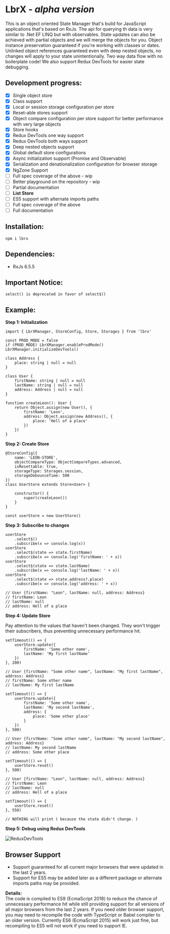 # LbrX - _alpha version_

This is an object oriented State Manager that's build for JavaScript applications that's based on RxJs. The api for querying th data is very similar to .Net EF LINQ but with observables. State updates can also be achieved with partial objects and we will merge the objects for you. Object instance preservation guaranteed if you're working with classes or dates. Unlinked object references guaranteed even with deep nested objects, no changes will apply to your state unintentionally. Two way data flow with no boilerplate code! We also support Redux DevTools for easier state debugging.

## Development progress:

- [x] Single object store
- [x] Class support
- [x] Local or session storage configuration per store
- [x] Reset-able stores support
- [x] Object compare configuration per store support for better performance with very large objects
- [x] Store hooks
- [x] Redux DevTools one way support
- [x] Redux DevTools both ways support
- [x] Deep nested objects support
- [x] Global default store configurations
- [x] Async initialization support (Promise and Observable)
- [x] Serialization and denationalization configuration for browser storage
- [x] NgZone Support
- [ ] Full spec coverage of the above - wip
- [ ] Better playground on the repository - wip
- [ ] Partial documentation
- [ ] **List Store**
- [ ] ES5 support with alternate imports paths
- [ ] Full spec coverage of the above
- [ ] Full documentation

## Installation:

    npm i lbrx

## Dependencies:

- RxJs 6.5.5

## Important Notice:

    select() is deprecated in favor of select$()

## Example:

**Step 1: Initialization**

    import { LbrXManager, StoreConfig, Store, Storages } from 'lbrx'

    const PROD_MODE = false
    if (PROD_MODE) LbrXManager.enableProdMode()
    LbrXManager.initializeDevTools()

    class Address {
    	place: string | null = null
    }

    class User {
    	firstName: string | null = null
    	lastName: string | null = null
    	address: Address | null = null
    }

    function createLeon(): User {
    	return Object.assign(new User(), {
    		firstName: 'Leon',
    		address: Object.assign(new Address(), {
    			place: 'Hell of a place'
    		})
    	})
    }

**Step 2: Create Store**

    @StoreConfig({
    	name: 'LEON-STORE',
    	objectCompareType: ObjectCompareTypes.advanced,
    	isResettable: true,
    	storageType: Storages.session,
    	storageDebounceTime: 500
    })
    class UserStore extends Store<User> {

    	constructor() {
    		super(createLeon())
    	}
    }

    const userStore = new UserStore()

**Step 3: Subscribe to changes**

    userStore
    	.select$()
    	.subscribe(x => console.log(x))
    userStore
    	.select$(state => state.firstName)
    	.subscribe(x => console.log('firstName: ' + x))
    userStore
    	.select$(state => state.lastName)
    	.subscribe(x => console.log('lastName: ' + x))
    userStore
    	.select$(state => state.address?.place)
    	.subscribe(x => console.log('address: ' + x))

    // User {firstName: "Leon", lastName: null, address: Address}
    // firstName: Leon
    // lastName: null
    // address: Hell of a place

**Step 4: Update Store**

Pay attention to the values that haven't been changed. They won't trigger their subscribers, thus preventing unnecessary performance hit.

    setTimeout(() => {
    	userStore.update({
    		firstName: 'Some other name',
    		lastName: 'My first lastName'
    	})
    }, 200)

    // User {firstName: "Some other name", lastName: "My first lastName", address: Address}
    // firstName: Some other name
    // lastName: My first lastName

    setTimeout(() => {
    	userStore.update({
    		firstName: 'Some other name',
    		lastName: 'My second lastName',
    		address: {
    			place: 'Some other place'
    		}
    	})
    }, 500)

    // User {firstName: "Some other name", lastName: "My second lastName", address: Address}
    // lastName: My second lastName
    // address: Some other place

    setTimeout(() => {
    	userStore.reset()
    }, 500)

    // User {firstName: "Leon", lastName: null, address: Address}
    // firstName: Leon
    // lastName: null
    // address: Hell of a place

    setTimeout(() => {
    	userStore.reset()
    }, 550)

    // NOTHING will print ( because the state didn't change. )

**Step 5: Debug using Redux DevTools**

![ReduxDevTools](https://lh3.googleusercontent.com/8OTs0-DeqWlIGDU67xmLJCFm3gB2QVilTpUzpt3R_p-5BwS3Utam1VB18kIodxBxckO_CVUt-Ydpl41fJ4pAVspGvC0qWt8Xh3qRKUZweKTEFjQlhPvoep3xHcLSWFUj-RYJ7EeiyQ=w2400)

## Browser Support

- Support guaranteed for all current major browsers that were updated in the last 2 years.
  <br>
- Support for ES5 may be added later as a different package or alternate imports paths may be provided.

**Details:**
<br>
The code is compiled to ES9 (EcmaScript 2018) to reduce the chance of unnecessary performance hit while still providing support for all versions of all major browsers from the last 2 years. If you need older browser support, you may need to recompile the code with TypeScript or Babel compiler to an older version. Currently ES6 (EcmaScript 2015) will work just fine, but recompiling to ES5 will not work if you need to support IE.
